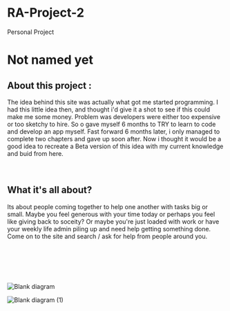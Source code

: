 # RA-Project-2
Personal Project

<h1>Not named yet</h1>

<h2>About this project :</h2>
The idea behind this site was actually what got me started programming. I had this little idea then, and thought i'd give it a shot to see if this could make me some money. Problem was developers were either too expensive or too sketchy to hire. So o gave myself 6 months to TRY to learn to code and develop an app myself. Fast forward 6 months later, i only managed to complete two chapters and gave up soon after. Now i thought it would be a good idea to recreate a Beta version of this idea with my current knowledge and buid from here.

<br>
<br>
<br>

<h2>What it's all about?</h2>
Its about people coming together to help one another with tasks big or small. Maybe you feel generous with your time today or perhaps you feel like giving back to soceity? Or maybe you're just loaded with work or have your weekly life admin piling up and need help getting something done. Come on to the site and search / ask for help from people around you.

<br>
<br>
<br>
<br>
<br>
<br>


![Blank diagram](https://user-images.githubusercontent.com/61228520/119860478-f2fab800-bf48-11eb-95e7-642d5e7602aa.png)

<img src="">![Blank diagram (1)](https://user-images.githubusercontent.com/61228520/119860421-e1b1ab80-bf48-11eb-9d8b-50de90984624.png)
